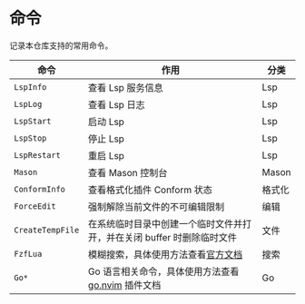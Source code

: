 # 命令

记录本仓库支持的常用命令。

| 命令             | 作用                                                                                   | 分类   |
| ---------------- | -------------------------------------------------------------------------------------- | ------ |
| `LspInfo`        | 查看 Lsp 服务信息                                                                      | Lsp    |
| `LspLog`         | 查看 Lsp 日志                                                                          | Lsp    |
| `LspStart`       | 启动 Lsp                                                                               | Lsp    |
| `LspStop`        | 停止 Lsp                                                                               | Lsp    |
| `LspRestart`     | 重启 Lsp                                                                               | Lsp    |
| `Mason`          | 查看 Mason 控制台                                                                      | Mason  |
| `ConformInfo`    | 查看格式化插件 Conform 状态                                                            | 格式化 |
| `ForceEdit`      | 强制解除当前文件的不可编辑限制                                                         | 编辑   |
| `CreateTempFile` | 在系统临时目录中创建一个临时文件并打开，并在关闭 buffer 时删除临时文件                 | 文件   |
| `FzfLua`         | 模糊搜索，具体使用方法查看[官方文档](https://github.com/ibhagwan/fzf-lua)              | 搜索   |
| `Go*`            | Go 语言相关命令，具体使用方法查看 [go.nvim](https://github.com/ray-x/go.nvim) 插件文档 | Go     |
